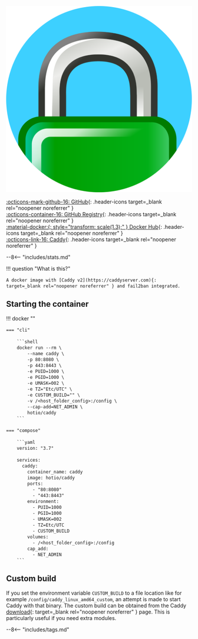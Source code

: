 <div class="image-logo"><img src="/img/image-logos/caddy.svg" alt="logo"></div>

[:octicons-mark-github-16: GitHub](https://github.com/hotio/caddy){: .header-icons target=_blank rel="noopener noreferrer" }  
[:octicons-container-16: GitHub Registry](https://github.com/orgs/hotio/packages/container/package/caddy){: .header-icons target=_blank rel="noopener noreferrer" }  
[:material-docker:{: style="transform: scale(1.3);" } Docker Hub](https://hub.docker.com/r/hotio/caddy){: .header-icons target=_blank rel="noopener noreferrer" }  
[:octicons-link-16: Caddy](https://caddyserver.com){: .header-icons target=_blank rel="noopener noreferrer" }  

--8<-- "includes/stats.md"

!!! question "What is this?"

    A docker image with [Caddy v2](https://caddyserver.com){: target=_blank rel="noopener noreferrer" } and fail2ban integrated.

## Starting the container

!!! docker ""

    === "cli"

        ```shell
        docker run --rm \
            --name caddy \
            -p 80:8080 \
            -p 443:8443 \
            -e PUID=1000 \
            -e PGID=1000 \
            -e UMASK=002 \
            -e TZ="Etc/UTC" \
            -e CUSTOM_BUILD="" \
            -v /<host_folder_config>:/config \
            --cap-add=NET_ADMIN \
            hotio/caddy
        ```

    === "compose"

        ```yaml
        version: "3.7"

        services:
          caddy:
            container_name: caddy
            image: hotio/caddy
            ports:
              - "80:8080"
              - "443:8443"
            environment:
              - PUID=1000
              - PGID=1000
              - UMASK=002
              - TZ=Etc/UTC
              - CUSTOM_BUILD
            volumes:
              - /<host_folder_config>:/config
            cap_add:
              - NET_ADMIN
        ```

## Custom build

If you set the environment variable `CUSTOM_BUILD` to a file location like for example `/config/caddy_linux_amd64_custom`, an attempt is made to start Caddy with that binary. The custom build can be obtained from the Caddy [download](https://caddyserver.com/download){: target=_blank rel="noopener noreferrer" } page. This is particularly useful if you need extra modules.

--8<-- "includes/tags.md"
